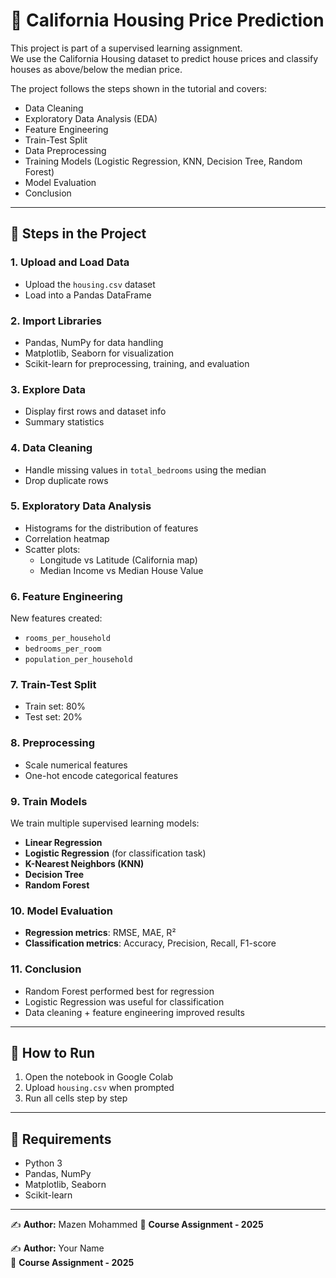 # 🏡 California Housing Price Prediction

This project is part of a supervised learning assignment.  
We use the California Housing dataset to predict house prices and classify houses as above/below the median price.  

The project follows the steps shown in the tutorial and covers:
- Data Cleaning
- Exploratory Data Analysis (EDA)
- Feature Engineering
- Train-Test Split
- Data Preprocessing
- Training Models (Logistic Regression, KNN, Decision Tree, Random Forest)
- Model Evaluation
- Conclusion

---

## 📂 Steps in the Project

### 1. Upload and Load Data
- Upload the `housing.csv` dataset
- Load into a Pandas DataFrame

### 2. Import Libraries
- Pandas, NumPy for data handling  
- Matplotlib, Seaborn for visualization  
- Scikit-learn for preprocessing, training, and evaluation  

### 3. Explore Data
- Display first rows and dataset info  
- Summary statistics  

### 4. Data Cleaning
- Handle missing values in `total_bedrooms` using the median  
- Drop duplicate rows  

### 5. Exploratory Data Analysis
- Histograms for the distribution of features  
- Correlation heatmap  
- Scatter plots:  
  - Longitude vs Latitude (California map)  
  - Median Income vs Median House Value  

### 6. Feature Engineering
New features created:
- `rooms_per_household`  
- `bedrooms_per_room`  
- `population_per_household`  

### 7. Train-Test Split
- Train set: 80%  
- Test set: 20%  

### 8. Preprocessing
- Scale numerical features  
- One-hot encode categorical features  

### 9. Train Models
We train multiple supervised learning models:
- **Linear Regression**  
- **Logistic Regression** (for classification task)  
- **K-Nearest Neighbors (KNN)**  
- **Decision Tree**  
- **Random Forest**  

### 10. Model Evaluation
- **Regression metrics**: RMSE, MAE, R²  
- **Classification metrics**: Accuracy, Precision, Recall, F1-score  

### 11. Conclusion
- Random Forest performed best for regression  
- Logistic Regression was useful for classification  
- Data cleaning + feature engineering improved results  

---

## 🚀 How to Run
1. Open the notebook in Google Colab  
2. Upload `housing.csv` when prompted  
3. Run all cells step by step  

---

## 📌 Requirements
- Python 3  
- Pandas, NumPy  
- Matplotlib, Seaborn  
- Scikit-learn  

---

✍️ **Author:** Mazen Mohammed 
📅 **Course Assignment - 2025**

✍️ **Author:** Your Name  
📅 **Course Assignment - 2025**
